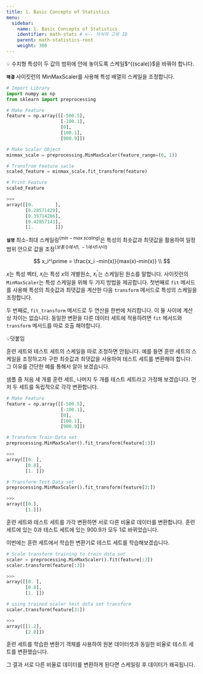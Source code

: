 ```yaml
---
title: 1. Basic Concepts of Statistics
menu:
  sidebar:
    name: 1. Basic Concepts of Statistics
    identifier: math-stats # <-- 자식의 고유 ID
    parent: math-statistics-root
    weight: 300
---
```


<aside>
💡 수치형 특성이 두 값의 범위에 안에 놓이도록 스케일$^{(scale)}$을 바꿔야 합니다.

</aside>

**`해결`**  사이킷런의 MinMaxScaler를 사용해 특성 배열의 스케일을 조정합니다.

```python
# Import Library
import numpy as np
from sklearn import preprocessing

# Make Feature
feature = np.array([[-500.5],
                    [-100.1],
                    [0],
                    [100.1],
                    [900.9]])

# Make Scaler Object
minmax_scale = preprocessing.MinMaxScaler(feature_range=(0, 1))

# Transfrom Feature sacle
scaled_feature = minmax_scale.fit_transform(feature)

# Print Feature
scaled_Feature

>>>
array([[0.        ],
       [0.28571429],
       [0.35714286],
       [0.42857143],
       [1.        ]])
```

**`설명`** 최소-최대 스케일링$^{(min-max \; scaling)}$은 특성의 최솟값과 최댓값을 활용하여 일정범위 안으로 값을 조정$^{(보통 \; 0에서1, \; -1에서 1 사이)}$

$$
x_i^\prime = \frac{x_i -min(x)}{max(x)-min(x)} \\
$$

$x$는 특성 벡터, $x_i$는 특성 $x$의 개별원소, $x^\prime_i$는 스케일된 원소를 말합니다. 
사이킷런의 `MinMaxScaler`는 특성 스케일을 위해 두 가지 방법을 제공합니다. 첫번째로 `fit` 메서드를 사용해 특성의 최솟값과 최댓값을 계산한 다음 `transform` 메서드로 특성의 스케일을 조정합니다. 

두 번째로, `fit_transform` 메서드로 두 연산을 한번에 처리합니다. 이 둘 사이에 계산상 차이는 없습니다. 동일한 변환을 다른 데이터 세트에 적용하려면 `fit` 메서드와 `transform` 메서드를 따로 호출 해야합니다.

💡덧붙임

훈련 세트와 테스트 세트의 스케일을 따로 조정하면 안됩니다. 예를 들면 훈련 세트의 스케일을 조정하고자 구한 최솟값과 최댓값을 사용하여 테스트 세트를 변환해야 합니다. 그 이유를 간단한 예를 통해서 알아 보겠습니다. 

샘플 중 처음 세 개를 훈련 세트, 나머지 두 개를 테스트 세트라고 가정해 보겠습니다. 먼저 두 세트를 독립적으로 각각 변환합니다.

```python
# Make Feature
feature = np.array([[-500.5],
                    [-100.1],
                    [0],
                    [100.1],
                    [900.9]])

# Transform Train Data set
preprocessing.MinMaxScaler().fit_transform(feature[:3])

>>>
array([[0. ],
       [0.8],
       [1. ]])

# Transform Test Data set
preprocessing.MinMaxScaler().fit_transform(feature[3:])

>>>
array([[0.],
       [1.]])
```

훈련 세트와 테스트 세트를 가각 변환하면 서로 다른 비율로 데이터를 변환합니다. 훈련세트에 있는 0과 테스트 세트에 있는 900.9가 모두 1로 바뀌었습니다. 

이번에는 훈련 세트에서 학습한 변환기로 테스트 세트를 학습해보겠습니다.

```python
# Scale transform training to train data set
scaler = preprocessing.MinMaxScaler().fit(feature[:3])
scaler.transform(feature[:3])

>>>
array([[0. ],
       [0.8],
       [1. ]])

# using trained scaler test data set transform 
scaler.transform(feature[3:])

>>>
array([[1.2],
       [2.8]])
```

훈련 세트를 학습한 변환기 객체를 사용하여 원본 데이터셋과 동일한 비율로 테스트 세트를 변환했습니다.

그 결과 서로 다른 비율로 데이터를 변환하게 된다면 스케일링 후 데이터가 왜곡됩니다.
